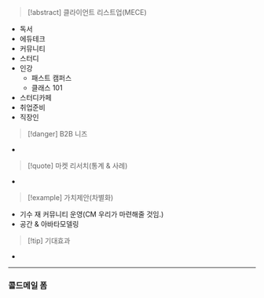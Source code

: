 > [!abstract] 클라이언트 리스트업(MECE)
- 독서
- 에듀테크
- 커뮤니티
- 스터디 
- 인강
	- 패스트 캠퍼스
	- 클래스 101
- 스터디카페
- 취업준비
- 직장인
> [!danger] B2B 니즈
- 
> [!quote] 마켓 리서치(통계 & 사례)
- 
> [!example] 가치제안(차별화)
- 기수 재 커뮤니티 운영(CM 우리가 마련해줄 것임.)
- 공간 & 아바타모델링
> [!tip] 기대효과
- 
***
### 콜드메일 폼
